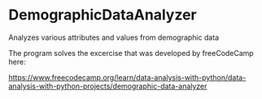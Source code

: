# DemographicDataAnalyzer
Analyzes various attributes and values from demographic data

The program solves the excercise that was developed by freeCodeCamp here:

https://www.freecodecamp.org/learn/data-analysis-with-python/data-analysis-with-python-projects/demographic-data-analyzer
